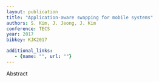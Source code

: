 ```yaml
---
layout: publication
title: "Application-aware swapping for mobile systems"
authors: S. Kim, J. Jeong, J. Kim
conference: TECS
year: 2017
bibkey: KJK2017

additional_links:
   - {name: "", url: ""}
---
```

Abstract
